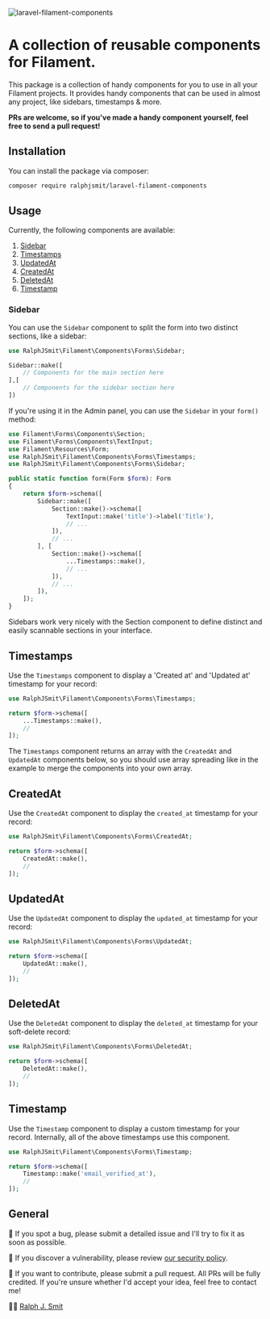 ![laravel-filament-components](https://github.com/ralphjsmit/laravel-filament-components/blob/main/docs/images/laravel-filament-components.jpg)

# A collection of reusable components for Filament.

This package is a collection of handy components for you to use in all your Filament projects. It provides handy components that can be used in almost any project, like sidebars, timestamps & more.

**PRs are welcome, so if you've made a handy component yourself, feel free to send a pull request!**

## Installation

You can install the package via composer:

```bash
composer require ralphjsmit/laravel-filament-components
```

## Usage

Currently, the following components are available:

1. [Sidebar](#sidebar)
2. [Timestamps](#timestamps)
3. [UpdatedAt](#updatedat)
4. [CreatedAt](#createdat)
5. [DeletedAt](#deletedat)
6. [Timestamp](#timestamp)

### Sidebar

You can use the `Sidebar` component to split the form into two distinct sections, like a sidebar:

```php
use RalphJSmit\Filament\Components\Forms\Sidebar;

Sidebar::make([
    // Components for the main section here
],[
    // Components for the sidebar section here
])
```

If you're using it in the Admin panel, you can use the `Sidebar` in your `form()` method:

```php
use Filament\Forms\Components\Section;
use Filament\Forms\Components\TextInput;
use Filament\Resources\Form;
use RalphJSmit\Filament\Components\Forms\Timestamps;
use RalphJSmit\Filament\Components\Forms\Sidebar;

public static function form(Form $form): Form
{
    return $form->schema([
        Sidebar::make([
            Section::make()->schema([
                TextInput::make('title')->label('Title'),
                // ...
            ]),
            // ...
        ], [
            Section::make()->schema([
                ...Timestamps::make(),
                // ...
            ]),
            // ...
        ]),
    ]);
}
```

Sidebars work very nicely with the Section component to define distinct and easily scannable sections in your interface.

## Timestamps

Use the `Timestamps` component to display a 'Created at' and 'Updated at' timestamp for your record:

```php
use RalphJSmit\Filament\Components\Forms\Timestamps;

return $form->schema([
    ...Timestamps::make(),
    //
]);
```

The `Timestamps` component returns an array with the `CreatedAt` and `UpdatedAt` components below, so you should use array spreading like in the example to merge the components into your own array.

## CreatedAt

Use the `CreatedAt` component to display the `created_at` timestamp for your record:

```php
use RalphJSmit\Filament\Components\Forms\CreatedAt;

return $form->schema([
    CreatedAt::make(),
    //
]);
```

## UpdatedAt

Use the `UpdatedAt` component to display the `updated_at` timestamp for your record:

```php
use RalphJSmit\Filament\Components\Forms\UpdatedAt;

return $form->schema([
    UpdatedAt::make(),
    //
]);
```

## DeletedAt

Use the `DeletedAt` component to display the `deleted_at` timestamp for your soft-delete record:

```php
use RalphJSmit\Filament\Components\Forms\DeletedAt;

return $form->schema([
    DeletedAt::make(),
    //
]);
```

## Timestamp

Use the `Timestamp` component to display a custom timestamp for your record. Internally, all of the above timestamps
use this component.

```php
use RalphJSmit\Filament\Components\Forms\Timestamp;

return $form->schema([
    Timestamp::make('email_verified_at'),
    //
]);
```

## General

🐞 If you spot a bug, please submit a detailed issue and I'll try to fix it as soon as possible.

🔐 If you discover a vulnerability, please review [our security policy](../../security/policy).

🙌 If you want to contribute, please submit a pull request. All PRs will be fully credited. If you're unsure whether I'd accept your idea, feel free to contact me!

🙋‍♂️ [Ralph J. Smit](https://ralphjsmit.com)
